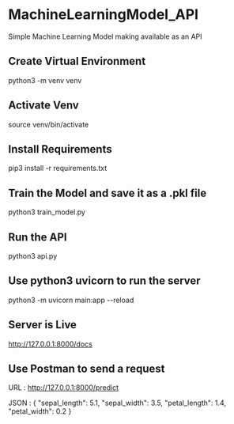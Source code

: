 # MachineLearningModel_API
Simple Machine Learning Model making available as an API

## Create Virtual Environment
python3 -m venv venv

## Activate Venv
source venv/bin/activate

## Install Requirements
pip3 install -r requirements.txt

## Train the Model and save it as a .pkl file
python3 train_model.py

## Run the API
python3 api.py

## Use python3 uvicorn to run the server
python3 -m uvicorn main:app --reload

## Server is Live
http://127.0.0.1:8000/docs

## Use Postman to send a request
URL : http://127.0.0.1:8000/predict

JSON :
{
  "sepal_length": 5.1,
  "sepal_width": 3.5,
  "petal_length": 1.4,
  "petal_width": 0.2
}
